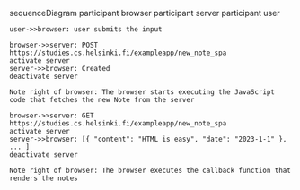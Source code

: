 sequenceDiagram
    participant browser
    participant server
    participant user

    user->>browser: user submits the input
    
    browser->>server: POST https://studies.cs.helsinki.fi/exampleapp/new_note_spa
    activate server
    server->>browser: Created
    deactivate server

    Note right of browser: The browser starts executing the JavaScript code that fetches the new Note from the server

    browser->>server: GET https://studies.cs.helsinki.fi/exampleapp/new_note_spa
    activate server
    server->>browser: [{ "content": "HTML is easy", "date": "2023-1-1" }, ... ]
    deactivate server

    Note right of browser: The browser executes the callback function that renders the notes
    